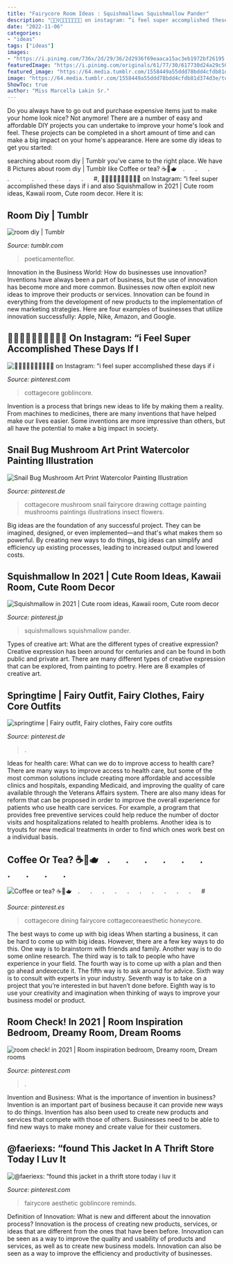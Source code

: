 ```yaml
---
title: "Fairycore Room Ideas : Squishmallows Squishmallow Pander"
description: "🧚🏻‍♀️🦋🐞🦆🍃🌻🍒🧺 on instagram: “i feel super accomplished these days if i"
date: "2022-11-06"
categories:
- "ideas"
tags: ["ideas"]
images:
- "https://i.pinimg.com/736x/2d/29/36/2d2936f69eaaca15ac3eb1972bf26195.jpg"
featuredImage: "https://i.pinimg.com/originals/61/77/30/617730d24a29c507e72492a27255d34f.jpg"
featured_image: "https://64.media.tumblr.com/1558449a55ddd78bdd4cfdb81d374d3e/tumblr_phseduaP7s1u9nova_540.jpg"
image: "https://64.media.tumblr.com/1558449a55ddd78bdd4cfdb81d374d3e/tumblr_phseduaP7s1u9nova_540.jpg"
ShowToc: true
author: "Miss Marcella Lakin Sr."
---
```



Do you always have to go out and purchase expensive items just to make your home look nice? Not anymore! There are a number of easy and affordable DIY projects you can undertake to improve your home's look and feel. These projects can be completed in a short amount of time and can make a big impact on your home's appearance. Here are some diy ideas to get you started: 

	

		
searching about room diy | Tumblr you've came to the right place. We have 8 Pictures about room diy | Tumblr like Coffee or tea? ☕🍵🫖⠀ .⠀⠀ .⠀⠀ .⠀⠀ .⠀⠀ .⠀⠀ .⠀⠀ .⠀⠀ .⠀⠀ .⠀⠀ .⠀⠀ #, 🧚🏻‍♀️🦋🐞🦆🍃🌻🍒🧺 on Instagram: “i feel super accomplished these days if i and also Squishmallow in 2021 | Cute room ideas, Kawaii room, Cute room decor. Here it is:
		
    
## Room Diy | Tumblr

<img loading=lazy src="https://64.media.tumblr.com/1558449a55ddd78bdd4cfdb81d374d3e/tumblr_phseduaP7s1u9nova_540.jpg" onerror="this.onerror=null;this.src='https://tse3.mm.bing.net/th?id=OIP.1WuWUmge5GpWdXmR1tT78QHaHa&amp;pid=15.1';" alt="room diy | Tumblr">

_Source: tumblr.com_

>poeticamenteflor. 

	

Innovation in the Business World: How do businesses use innovation?
Inventions have always been a part of business, but the use of innovation has become more and more common. Businesses now often exploit new ideas to improve their products or services. Innovation can be found in everything from the development of new products to the implementation of new marketing strategies. Here are four examples of businesses that utilize innovation successfully: Apple, Nike, Amazon, and Google.

    
## 🧚🏻‍♀️🦋🐞🦆🍃🌻🍒🧺 On Instagram: “i Feel Super Accomplished These Days If I

<img loading=lazy src="https://i.pinimg.com/originals/61/77/30/617730d24a29c507e72492a27255d34f.jpg" onerror="this.onerror=null;this.src='https://tse2.mm.bing.net/th?id=OIP.Q3mA8J_rOfMjJBwHkHRzGQHaIy&amp;pid=15.1';" alt="🧚🏻‍♀️🦋🐞🦆🍃🌻🍒🧺 on Instagram: “i feel super accomplished these days if i">

_Source: pinterest.com_

>cottagecore goblincore. 

	

Invention is a process that brings new ideas to life by making them a reality. From machines to medicines, there are many inventions that have helped make our lives easier. Some inventions are more impressive than others, but all have the potential to make a big impact in society.

    
## Snail Bug Mushroom Art Print Watercolor Painting Illustration

<img loading=lazy src="https://i.pinimg.com/736x/2d/29/36/2d2936f69eaaca15ac3eb1972bf26195.jpg" onerror="this.onerror=null;this.src='https://tse1.mm.bing.net/th?id=OIP.6CJvGNOUsOWqR7R2jeL7CwHaJl&amp;pid=15.1';" alt="Snail Bug Mushroom Art Print Watercolor Painting Illustration">

_Source: pinterest.de_

>cottagecore mushroom snail fairycore drawing cottage painting mushrooms paintings illustrations insect flowers. 

	

Big ideas are the foundation of any successful project. They can be imagined, designed, or even implemented—and that's what makes them so powerful. By creating new ways to do things, big ideas can simplify and efficiency up existing processes, leading to increased output and lowered costs.

    
## Squishmallow In 2021 | Cute Room Ideas, Kawaii Room, Cute Room Decor

<img loading=lazy src="https://i.pinimg.com/736x/e6/f2/48/e6f2486a3c2724d4680bcb3052723bda.jpg" onerror="this.onerror=null;this.src='https://tse4.mm.bing.net/th?id=OIP.zKIlAWfLz6LAhJGzNe-TiQHaJ4&amp;pid=15.1';" alt="Squishmallow in 2021 | Cute room ideas, Kawaii room, Cute room decor">

_Source: pinterest.jp_

>squishmallows squishmallow pander. 

	

Types of creative art: What are the different types of creative expression?
Creative expression has been around for centuries and can be found in both public and private art. There are many different types of creative expression that can be explored, from painting to poetry. Here are 8 examples of creative art.

    
## Springtime | Fairy Outfit, Fairy Clothes, Fairy Core Outfits

<img loading=lazy src="https://i.pinimg.com/736x/8e/b3/22/8eb322882b27dec9c2f8a1955eeb1cc2.jpg" onerror="this.onerror=null;this.src='https://tse3.mm.bing.net/th?id=OIP.5fP4hABZuGckfGFZGQLVVwHaG0&amp;pid=15.1';" alt="springtime | Fairy outfit, Fairy clothes, Fairy core outfits">

_Source: pinterest.de_

>. 

	

Ideas for health care: What can we do to improve access to health care?
There are many ways to improve access to health care, but some of the most common solutions include creating more affordable and accessible clinics and hospitals, expanding Medicaid, and improving the quality of care available through the Veterans Affairs system. There are also many ideas for reform that can be proposed in order to improve the overall experience for patients who use health care services. For example, a program that provides free preventive services could help reduce the number of doctor visits and hospitalizations related to health problems. Another idea is to tryouts for new medical treatments in order to find which ones work best on a individual basis.

    
## Coffee Or Tea? ☕🍵🫖⠀ .⠀⠀ .⠀⠀ .⠀⠀ .⠀⠀ .⠀⠀ .⠀⠀ .⠀⠀ .⠀⠀ .⠀⠀ .⠀⠀ #

<img loading=lazy src="https://i.pinimg.com/originals/4e/86/fb/4e86fb2482e31ae282e351fd807cfa7e.jpg" onerror="this.onerror=null;this.src='https://tse3.mm.bing.net/th?id=OIP.jL8wLqOGGF31wVxHqQeIuAHaI_&amp;pid=15.1';" alt="Coffee or tea? ☕🍵🫖⠀ .⠀⠀ .⠀⠀ .⠀⠀ .⠀⠀ .⠀⠀ .⠀⠀ .⠀⠀ .⠀⠀ .⠀⠀ .⠀⠀ #">

_Source: pinterest.es_

>cottagecore dining fairycore cottagecoreaesthetic honeycore. 

	

The best ways to come up with big ideas
When starting a business, it can be hard to come up with big ideas. However, there are a few key ways to do this. One way is to brainstorm with friends and family. Another way is to do some online research. The third way is to talk to people who have experience in your field. The fourth way is to come up with a plan and then go ahead andexecute it. The fifth way is to ask around for advice. Sixth way is to consult with experts in your industry. Seventh way is to take on a project that you’re interested in but haven’t done before. Eighth way is to use your creativity and imagination when thinking of ways to improve your business model or product.

    
## Room Check! In 2021 | Room Inspiration Bedroom, Dreamy Room, Dream Rooms

<img loading=lazy src="https://i.pinimg.com/originals/56/b9/46/56b946c5e3b0ed366719b1704e4a6918.jpg" onerror="this.onerror=null;this.src='https://tse2.mm.bing.net/th?id=OIP.AW4FoK5qAHBpiZPoSpczOAHaFj&amp;pid=15.1';" alt="room check! in 2021 | Room inspiration bedroom, Dreamy room, Dream rooms">

_Source: pinterest.com_

>. 

	

Invention and Business: What is the importance of invention in business?
Invention is an important part of business because it can provide new ways to do things. Invention has also been used to create new products and services that compete with those of others. Businesses need to be able to find new ways to make money and create value for their customers.

    
## @faeriexs: “found This Jacket In A Thrift Store Today I Luv It

<img loading=lazy src="https://i.pinimg.com/originals/ba/d1/8c/bad18cd1bf0b31c2fa610ceb7b1d1d11.jpg" onerror="this.onerror=null;this.src='https://tse4.mm.bing.net/th?id=OIP.rXM6kwl_oqwP8ctu5pA_cQHaJQ&amp;pid=15.1';" alt="@faeriexs: “found this jacket in a thrift store today i luv it">

_Source: pinterest.com_

>fairycore aesthetic goblincore reminds. 

	

Definition of Innovation: What is new and different about the innovation process?
Innovation is the process of creating new products, services, or ideas that are different from the ones that have been before. Innovation can be seen as a way to improve the quality and usability of products and services, as well as to create new business models. Innovation can also be seen as a way to improve the efficiency and productivity of businesses.

